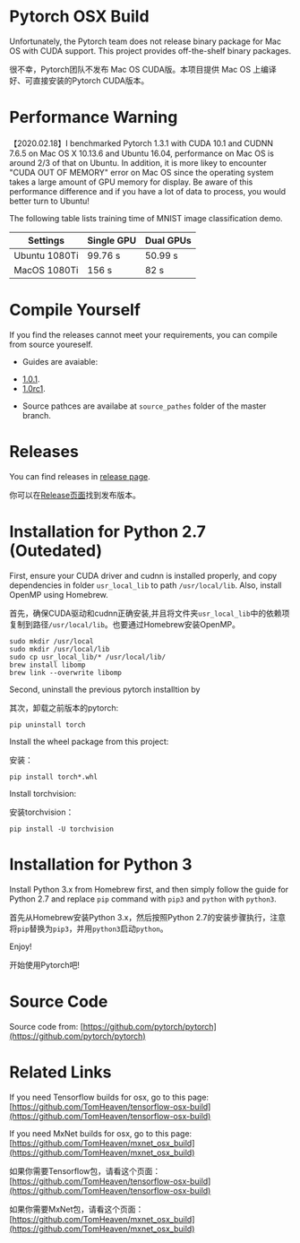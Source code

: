# Pytorch OSX Build

Unfortunately, the Pytorch team does not release binary package for Mac OS with CUDA support. This project provides off-the-shelf binary packages.

很不幸，Pytorch团队不发布 Mac OS CUDA版。本项目提供 Mac OS 上编译好、可直接安装的Pytorch CUDA版本。

# Performance Warning
【2020.02.18】I benchmarked Pytorch 1.3.1 with CUDA 10.1 and CUDNN 7.6.5 on Mac OS X 10.13.6 and Ubuntu 16.04, performance on Mac OS is around 2/3 of that on Ubuntu. In addition, it is more likey to encounter "CUDA OUT OF MEMORY" error on Mac OS since the operating system takes a large amount of GPU memory for display. Be aware of this performance difference and if you have a lot of data to process, you would better turn to Ubuntu!

The following table lists training time of MNIST image classification demo.

| Settings  | Single GPU | Dual GPUs |
|-- | -- | -- |
| Ubuntu 1080Ti	| 99.76 s | 50.99 s |
| MacOS 1080Ti	| 156 s   | 82 s    |


# Compile Yourself
If you find the releases cannot meet your requirements, you can compile from source youreself.

+ Guides are avaiable: 
 - [1.0.1](https://github.com/TomHeaven/pytorch-osx-build/blob/master/BuildInstractions-1.0.1.md).
 - [1.0rc1](https://github.com/TomHeaven/pytorch-osx-build/blob/master/BuildInstractions-1.0rc1.md).
+ Source pathces are availabe at `source_pathes` folder of the master branch.



# Releases


You can find releases in  [release page](https://github.com/TomHeaven/pytorch-osx-build/releases).

你可以在[Release页面](https://github.com/TomHeaven/pytorch-osx-build/releases)找到发布版本。


# Installation for Python 2.7 (Outedated)

First, ensure your CUDA driver and cudnn is installed properly, and copy dependencies in folder `usr_local_lib` to path `/usr/local/lib`. Also, install OpenMP using Homebrew.

首先，确保CUDA驱动和cudnn正确安装,并且将文件夹`usr_local_lib`中的依赖项复制到路径`/usr/local/lib`。也要通过Homebrew安装OpenMP。

```
sudo mkdir /usr/local
sudo mkdir /usr/local/lib
sudo cp usr_local_lib/* /usr/local/lib/
brew install libomp
brew link --overwrite libomp
```


Second, uninstall the previous pytorch installtion by

其次，卸载之前版本的pytorch:

```
pip uninstall torch
```

Install the wheel package from this project:

安装：

```
pip install torch*.whl
```

Install torchvision:

安装torchvision：
```
pip install -U torchvision
```

# Installation for Python 3

Install Python 3.x from Homebrew first, and then simply follow the guide for Python 2.7 and replace `pip` command with `pip3` and `python` with `python3`.

首先从Homebrew安装Python 3.x，然后按照Python 2.7的安装步骤执行，注意将`pip`替换为`pip3`，并用`python3`启动`python`。



Enjoy!

开始使用Pytorch吧!


# Source Code

Source code from: [https://github.com/pytorch/pytorch](https://github.com/pytorch/pytorch)

# Related Links

If you need Tensorflow builds for osx, go to this page: [https://github.com/TomHeaven/tensorflow-osx-build](https://github.com/TomHeaven/tensorflow-osx-build)

If you need MxNet builds for osx, go to this page: [https://github.com/TomHeaven/mxnet_osx_build](https://github.com/TomHeaven/mxnet_osx_build)



如果你需要Tensorflow包，请看这个页面：[https://github.com/TomHeaven/tensorflow-osx-build](https://github.com/TomHeaven/tensorflow-osx-build)

如果你需要MxNet包，请看这个页面：[https://github.com/TomHeaven/mxnet_osx_build](https://github.com/TomHeaven/mxnet_osx_build)